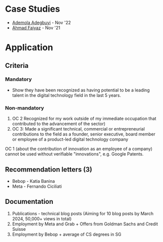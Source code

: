 
# Case Studies
- [Ademola Adegbuyi](https://medium.com/@ooade/my-experience-applying-for-a-global-talent-visa-95d906e06925) - Nov '22
- [Ahmad Faiyaz](https://faiyaz26.medium.com/how-did-i-get-uk-tier-1-global-talent-visa-3a9a5ecb4e73) - Nov '21

# Application
## Criteria

### Mandatory

- Show they have been recognized as having potential to be a leading talent in the digital technology field in the last 5 years.

### Non-mandatory

1. OC 2 Recognized for my work outside of my immediate occupation that contributed to the advancement of the sector)
2. OC 3: Made a significant technical, commercial or entrepreneurial contributions to the field as a founder, senior executive, board member or employee of a product-led digital technology company

OC 1 (about the contribution of innovation as an employee of a company) cannot be used without verifiable "innovations", e.g. Google Patents.

## Recommendation letters (3)

- Bebop - Katia Banina
- Meta - Fernando Ciciliati

## Documentation

1. Publications - technical blog posts (Aiming for 10 blog posts by March 2024, 50,000+ views in total)
2. Employment by Meta and Grab + Offers from Goldman Sachs and Credit Suisse 
3. Employment by Bebop + average of CS degrees in SG